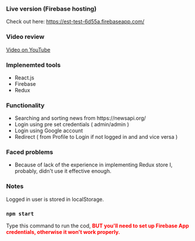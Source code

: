 ### Live version (Firebase hosting)
Check out here: <a href="https://est-test-6d55a.firebaseapp.com/">https://est-test-6d55a.firebaseapp.com/</a>

### Video review

<a href="https://youtu.be/i5J5O7tVKwM">Video on YouTube</a>

### Implenemted tools
<ul>
  <li>React.js</li>
  <li>Firebase</li>
  <li>Redux</li>
</ul>

### Functionality
<ul>
  <li>Searching and sorting news from https://newsapi.org/</li>
  <li>Login using pre set credentials ( admin/admin )</li>
  <li>Login using Google account</li>
  <li>Redirect ( from Profile to Login if not logged in and and vice versa ) </li>
</ul>

### Faced problems
- Because of lack of the experience in implementing Redux store I, probably, didn't use it effective enough.

### Notes
Logged in user is stored in localStorage.

### `npm start`

Type this command to run the cod, <b style="color: red;">BUT you'll need to set up Firebase App credentials, otherwise it won't work properly.</b>
